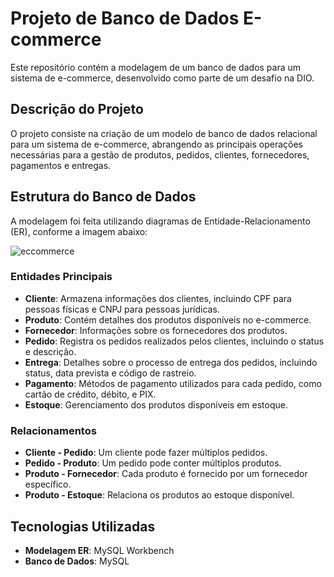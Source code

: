 # Projeto de Banco de Dados E-commerce

Este repositório contém a modelagem de um banco de dados para um sistema de e-commerce, desenvolvido como parte de um desafio na DIO.

## Descrição do Projeto

O projeto consiste na criação de um modelo de banco de dados relacional para um sistema de e-commerce, abrangendo as principais operações necessárias para a gestão de produtos, pedidos, clientes, fornecedores, pagamentos e entregas.

## Estrutura do Banco de Dados

A modelagem foi feita utilizando diagramas de Entidade-Relacionamento (ER), conforme a imagem abaixo:

![eccommerce](https://github.com/user-attachments/assets/99f0f19e-3889-42fd-baf8-acedee92ad29)

### Entidades Principais

- **Cliente**: Armazena informações dos clientes, incluindo CPF para pessoas físicas e CNPJ para pessoas jurídicas.
- **Produto**: Contém detalhes dos produtos disponíveis no e-commerce.
- **Fornecedor**: Informações sobre os fornecedores dos produtos.
- **Pedido**: Registra os pedidos realizados pelos clientes, incluindo o status e descrição.
- **Entrega**: Detalhes sobre o processo de entrega dos pedidos, incluindo status, data prevista e código de rastreio.
- **Pagamento**: Métodos de pagamento utilizados para cada pedido, como cartão de crédito, débito, e PIX.
- **Estoque**: Gerenciamento dos produtos disponíveis em estoque.

### Relacionamentos

- **Cliente - Pedido**: Um cliente pode fazer múltiplos pedidos.
- **Pedido - Produto**: Um pedido pode conter múltiplos produtos.
- **Produto - Fornecedor**: Cada produto é fornecido por um fornecedor específico.
- **Produto - Estoque**: Relaciona os produtos ao estoque disponível.

## Tecnologias Utilizadas

- **Modelagem ER**: MySQL Workbench
- **Banco de Dados**: MySQL
